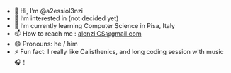 - 👋 Hi, I’m @a2essiol3nzi
- 👀 I’m interested in (not decided yet)
- 🌱 I’m currently learning Computer Science in Pisa, Italy
- 📫 How to reach me : alenzi.CS@gmail.com
- 😄 Pronouns: he / him
- ⚡ Fun fact: I really like Calisthenics, and long coding session with music 🎧 !

<!---
a2essiol3nzi/a2essiol3nzi is a ✨ special ✨ repository because its `README.md` (this file) appears on your GitHub profile.
You can click the Preview link to take a look at your changes.
--->
